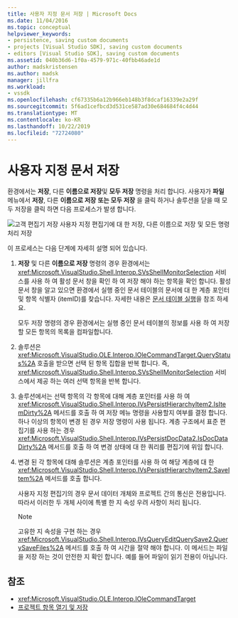 ```yaml
---
title: 사용자 지정 문서 저장 | Microsoft Docs
ms.date: 11/04/2016
ms.topic: conceptual
helpviewer_keywords:
- persistence, saving custom documents
- projects [Visual Studio SDK], saving custom documents
- editors [Visual Studio SDK], saving custom documents
ms.assetid: 040b36d6-1f0a-4579-971c-40fbb46ade1d
author: madskristensen
ms.author: madsk
manager: jillfra
ms.workload:
- vssdk
ms.openlocfilehash: cf67335b6a12b966eb148b3f8dcaf16339e2a29f
ms.sourcegitcommit: 5f6ad1cefbcd3d531ce587ad30e684684f4c4d44
ms.translationtype: MT
ms.contentlocale: ko-KR
ms.lasthandoff: 10/22/2019
ms.locfileid: "72724080"
---
```

# <a name="saving-a-custom-document"></a>사용자 지정 문서 저장
환경에서는 **저장**, 다른 **이름으로 저장**및 **모두 저장** 명령을 처리 합니다. 사용자가 **파일** 메뉴에서 **저장**, 다른 **이름으로 저장** **또는 모두 저장** 을 클릭 하거나 솔루션을 닫을 때 모두 저장을 클릭 하면 다음 프로세스가 발생 합니다.

 ![고객 편집기 저장](../../extensibility/internals/media/private.gif "Private") 사용자 지정 편집기에 대 한 저장, 다른 이름으로 저장 및 모든 명령 처리 저장

 이 프로세스는 다음 단계에 자세히 설명 되어 있습니다.

1. **저장** 및 다른 **이름으로 저장** 명령의 경우 환경에서는 <xref:Microsoft.VisualStudio.Shell.Interop.SVsShellMonitorSelection> 서비스를 사용 하 여 활성 문서 창을 확인 하 여 저장 해야 하는 항목을 확인 합니다. 활성 문서 창을 알고 있으면 환경에서 실행 중인 문서 테이블의 문서에 대 한 계층 포인터 및 항목 식별자 (itemID)를 찾습니다. 자세한 내용은 [문서 테이블 실행](../../extensibility/internals/running-document-table.md)을 참조 하세요.

     모두 저장 명령의 경우 환경에서는 실행 중인 문서 테이블의 정보를 사용 하 여 저장할 모든 항목의 목록을 컴파일합니다.

2. 솔루션은 <xref:Microsoft.VisualStudio.OLE.Interop.IOleCommandTarget.QueryStatus%2A> 호출을 받으면 선택 된 항목 집합을 반복 합니다. 즉, <xref:Microsoft.VisualStudio.Shell.Interop.SVsShellMonitorSelection> 서비스에서 제공 하는 여러 선택 항목을 반복 합니다.

3. 솔루션에서는 선택 항목의 각 항목에 대해 계층 포인터를 사용 하 여 <xref:Microsoft.VisualStudio.Shell.Interop.IVsPersistHierarchyItem2.IsItemDirty%2A> 메서드를 호출 하 여 저장 메뉴 명령을 사용할지 여부를 결정 합니다. 하나 이상의 항목이 변경 된 경우 저장 명령이 사용 됩니다. 계층 구조에서 표준 편집기를 사용 하는 경우 <xref:Microsoft.VisualStudio.Shell.Interop.IVsPersistDocData2.IsDocDataDirty%2A> 메서드를 호출 하 여 변경 상태에 대 한 쿼리를 편집기에 위임 합니다.

4. 변경 된 각 항목에 대해 솔루션은 계층 포인터를 사용 하 여 해당 계층에 대 한 <xref:Microsoft.VisualStudio.Shell.Interop.IVsPersistHierarchyItem2.SaveItem%2A> 메서드를 호출 합니다.

     사용자 지정 편집기의 경우 문서 데이터 개체와 프로젝트 간의 통신은 전용입니다. 따라서 이러한 두 개체 사이에 특별 한 지 속성 우려 사항이 처리 됩니다.

    > [!NOTE]
    > 고유한 지 속성을 구현 하는 경우 <xref:Microsoft.VisualStudio.Shell.Interop.IVsQueryEditQuerySave2.QuerySaveFiles%2A> 메서드를 호출 하 여 시간을 절약 해야 합니다. 이 메서드는 파일을 저장 하는 것이 안전한 지 확인 합니다. 예를 들어 파일이 읽기 전용이 아닙니다.

## <a name="see-also"></a>참조
- <xref:Microsoft.VisualStudio.OLE.Interop.IOleCommandTarget>
- [프로젝트 항목 열기 및 저장](../../extensibility/internals/opening-and-saving-project-items.md)